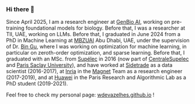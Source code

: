### Hi there 👋

Since April 2025, I am a research engineer at [GenBio AI](https://genbio.ai), working on pre-training foundational models for biology. Before that, I was a researcher at TII, UAE, working on LLMs. Before that, I graduated in June 2024 from a PhD in Machine Learning at [MBZUAI](https://mbzuai.ac.ae/) Abu Dhabi, UAE, under the supervision of Dr. [Bin Gu](https://jsgubin.github.io/), where I was working on optimization for machine learning, in particular on zeroth-order optimization, and sparse learning. Before that, I graduated with an MSc. from [Supélec](https://en.wikipedia.org/wiki/Sup%C3%A9lec) in 2016 (now part of [CentraleSupelec](https://en.wikipedia.org/wiki/CentraleSup%C3%A9lec) and [Paris Saclay University](https://en.wikipedia.org/wiki/Paris-Saclay_University)), and have worked at [Sidetrade](https://www.sidetrade.com/) as a data scientist (2016-2017), at [Inria](https://www.inria.fr/en) in the [Magnet](https://team.inria.fr/magnet/) Team as a research engineer (2017-2019), and at [Huawei](https://www.huawei.com/en/) in the Paris Research and Algorithmic Lab as a PhD student (2019-2021). 

Feel free to check my personal page: [wdevazelhes.github.io](http://wdevazelhes.github.io) !

